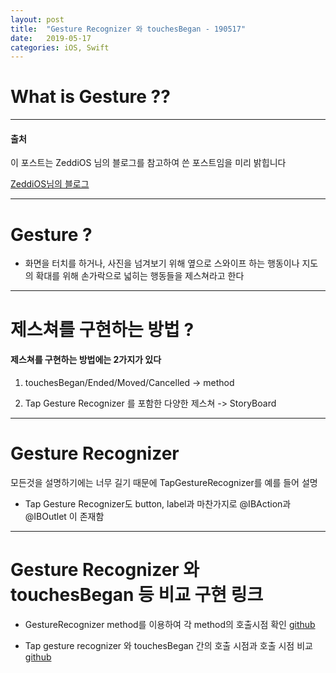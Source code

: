 ```yaml
---
layout: post
title:  "Gesture Recognizer 와 touchesBegan - 190517"
date:   2019-05-17
categories: iOS, Swift
---
```


# What is Gesture ??

---

#### 출처

이 포스트는 ZeddiOS 님의 블로그를 참고하여 쓴 포스트임을 미리 밝힙니다

[ZeddiOS님의 블로그](https://zeddios.tistory.com/112)

---

# Gesture ?

- 화면을 터치를 하거나, 사진을 넘겨보기 위해 옆으로 스와이프 하는 행동이나 지도의 확대를 위해 손가락으로 넓히는 행동들을 제스쳐라고 한다

---

# 제스쳐를 구현하는 방법 ?

#### 제스쳐를 구현하는 방법에는 2가지가 있다

1. touchesBegan/Ended/Moved/Cancelled -> method

2. Tap Gesture Recognizer 를 포함한 다양한 제스쳐 -> StoryBoard

---

# Gesture Recognizer

모든것을 설명하기에는 너무 길기 때문에 TapGestureRecognizer를 예를 들어 설명

- Tap Gesture Recognizer도 button, label과 마찬가지로 @IBAction과 @IBOutlet 이 존재함

--- 

# Gesture Recognizer 와 touchesBegan 등 비교 구현 링크

- GestureRecognizer method를 이용하여 각 method의 호출시점 확인 [github](https://github.com/VincentGeranium/Swift-Study/tree/master/2019-05-17-TapGestureRecognizer)

- Tap gesture recognizer 와 touchesBegan 간의 호출 시점과 호출 시점 비교 [github](https://github.com/VincentGeranium/Swift-Study/tree/master/2019-05-17-GestureRecoginze-StoryBoard)
